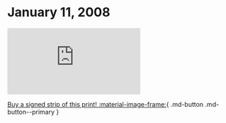 # January 11, 2008

![](https://www.achewood.com/comic.php?date=01112008)

[Buy a signed strip of this print! :material-image-frame:](https://achewood-holiday-pop-up.myshopify.com/products/strip#01112008){ .md-button .md-button--primary }
